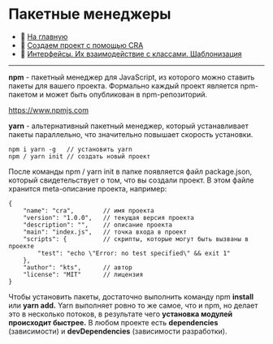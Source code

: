 # Пакетные менеджеры
- :page_with_curl: [На главную](../../../README.md)<br>
- :page_with_curl: [Создаем проект с помощью CRA](./create_project_CRA.md)<br>
- :page_with_curl: [Интерфейсы. Их взаимодействие с классами. Шаблонизация](./package_managers.md)<br>
---
<b>npm</b> - пакетный менеджер для JavaScript, из которого можно ставить пакеты для вашего проекта. Формально каждый проект является npm-пакетом и может быть опубликован в npm-репозиторий.

https://www.npmjs.com

<b>yarn</b> - альтернативный пакетный менеджер, который устанавливает пакеты параллельно, что значительно повышает скорость установки.

```
npm i yarn -g   // установить yarn
npm / yarn init // создать новый проект
```

После команды npm / yarn init в папке появляется файл package.json, который свидетельствует о том, что вы создали проект.  В этом файле хранится meta-описание проекта, например:

```
{
    "name": "cra",        // имя проекта
    "version": "1.0.0",   // текущая версия проекта
    "description": "",    // описание проекта
    "main": "index.js",   // точка входа в проект
    "scripts": {          // скрипты, которые могут быть вызваны в проекте
        "test": "echo \"Error: no test specified\" && exit 1"
    },
    "author": "kts",      // автор
    "license": "MIT"      // лицензия
}
```

Чтобы установить пакеты, достаточно выполнить команду npm <b>install</b> или <b>yarn add.</b>
Yarn выполняет ровно то же самое, что и npm, но делает это в несколько потоков, в результате чего <b>установка модулей происходит быстрее.</b>
В любом проекте есть <b>dependencies</b> (зависимости) и <b>devDependencies</b> (зависимости разработки).